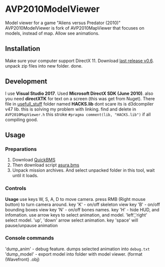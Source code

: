 # AVP2010ModelViewer
Model viewer for a game "Aliens versus Predator (2010)"
AVP2010ModelViewer is fork of AVP2010MapViewer that focuses on models, instead of map. Allow see animations.

## Installation

Make sure your computer support DirectX 11. Download [last release v0.6](https://github.com/Trololp/AVP2010ModelViewer/releases/tag/v0.6). unpack zip files into new folder. done.
## Development
I use **Visual Studio 2017**. Used **Microsoft DirectX SDK (June 2010)**. also you need **directXTK** for text on a screen (this was get from Nuget). There file in 
[usefull_stuff](https://github.com/Trololp/AVP2010MapViewer/tree/main/usefull_stuff) folder named **HACKS.lib** dont scare its is d3dcompiler v47 lib. this is solving
my problem with linking. find and delete in `AVP2010MapViewer.h` this stroke `#pragma comment(lib, "HACKS.lib")` if all compiling good.

## Usage

  ### Preparations
   1. Download [QuickBMS](https://aluigi.altervista.org/quickbms.htm)
   2. Then download script [asura.bms](https://github.com/Trololp/AVP2010MapViewer/blob/main/usefull_stuff/asura.bms)
   3. Unpack mission archives. And select unpacked folder in this tool, wait until it loads.
 
  ### Controls   
   **Usage**
   use keys W, S, A, D to move camera. press RMB (Right mouse button) to turn camera around.
   key 'K' - on/off skeleton view
   key 'B' - on/off bounding boxes view
   key 'N' - on/off bones names.
   key 'H' - hide HUD, and infomation.
   use arrow keys to select animation, and model. 'left','right' select model.
   'up', 'down' arrow select animation.
   key 'space' will pause/unpause animation
   ### Console commands
   'dump_anim' - debug feature. dumps selected animation into `debug.txt`
   'dump_model' - export model into folder with model viewer. (format  (Wavefront) .obj)
